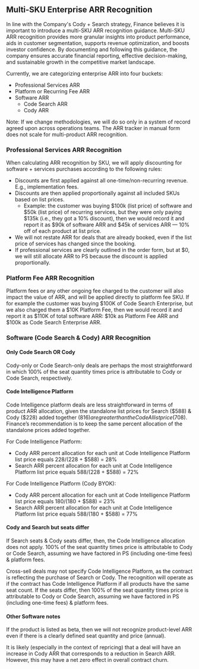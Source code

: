 ## Multi-SKU Enterprise ARR Recognition

In line with the Company's Cody + Search strategy, Finance believes it is important to introduce a multi-SKU ARR recognition guidance. Multi-SKU ARR recognition provides more granular insights into product performance, aids in customer segmentation, supports revenue optimization, and boosts investor confidence. By documenting and following this guidance, the company ensures accurate financial reporting, effective decision-making, and sustainable growth in the competitive market landscape.

Currently, we are categorizing enterprise ARR into four buckets:

- Professional Services ARR
- Platform or Recurring Fee ARR
- Software ARR
  - Code Search ARR
  - Cody ARR

Note: If we change methodologies, we will do so only in a system of record agreed upon across operations teams. The ARR tracker in manual form does not scale for multi-product ARR recognition.

### Professional Services ARR Recognition

When calculating ARR recognition by SKU, we will apply discounting for software + services purchases according to the following rules:

- Discounts are first applied against all one-time/non-recurring revenue. E.g., implementation fees.
- Discounts are then applied proportionally against all included SKUs based on list prices.
  - Example: the customer was buying $100k (list price) of software and $50k (list price) of recurring services, but they were only paying $135k (i.e., they got a 10% discount), then we would record it and report it as $90k of software ARR and $45k of services ARR — 10% off of each product at list price.
- We will not restate ARR for deals that are already booked, even if the list price of services has changed since the booking.
- If professional services are clearly outlined in the order form, but at $0, we will still allocate ARR to PS because the discount is applied proportionally.

### Platform Fee ARR Recognition

Platform fees or any other ongoing fee charged to the customer will also impact the value of ARR, and will be applied directly to platform fee SKU. If for example the customer was buying $100K of Code Search Enterprise, but we also charged them a $10K Platform Fee, then we would record it and report it as $110K of total software ARR: $10k as Platform Fee ARR and $100k as Code Search Enterprise ARR.

### Software (Code Search & Cody) ARR Recognition

#### Only Code Search OR Cody

Cody-only or Code Search-only deals are perhaps the most straightforward in which 100% of the seat quantity times price is attributable to Cody or Code Search, respectively.

#### Code Intelligence Platform

Code Intelligence platform deals are less straightforward in terms of product ARR allocation, given the standalone list prices for Search ($588) & Cody ($228) added together ($816) are greater than the Code AI list price ($708). Finance’s recommendation is to keep the same percent allocation of the standalone prices added together.

For Code Intelligence Platform:

- Cody ARR percent allocation for each unit at Code Intelligence Platform list price equals $228 / ($228 + $588) = 28%
- Search ARR percent allocation for each unit at Code Intelligence Platform list price equals $588 / ($228 + $588) = 72%

For Code Intelligence Platform (Cody BYOK):

- Cody ARR percent allocation for each unit at Code Intelligence Platform list price equals $180 / ($180 + $588) = 23%
- Search ARR percent allocation for each unit at Code Intelligence Platform list price equals $588 / ($180 + $588) = 77%

#### Cody and Search but seats differ

If Search seats & Cody seats differ, then, the Code Intelligence allocation does not apply. 100% of the seat quantity times price is attributable to Cody or Code Search, assuming we have factored in PS (including one-time fees) & platform fees.

Cross-sell deals may not specify Code Intelligence Platform, as the contract is reflecting the purchase of Search or Cody. The recognition will operate as if the contract has Code Intelligence Platform if all products have the same seat count. If the seats differ, then 100% of the seat quantity times price is attributable to Cody or Code Search, assuming we have factored in PS (including one-time fees) & platform fees.

#### Other Software notes

If the product is listed as beta, then we will not recognize product-level ARR even if there is a clearly defined seat quantity and price (annual).

It is likely (especially in the context of repricing) that a deal will have an increase in Cody ARR that corresponds to a reduction in Search ARR. However, this may have a net zero effect in overall contract churn.
